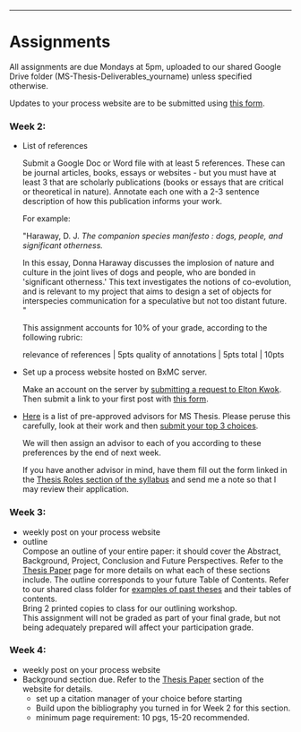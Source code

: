 
___
# Assignments 

All assignments are due Mondays at 5pm, uploaded to our shared Google Drive folder (MS-Thesis-Deliverables_yourname) unless specified otherwise. 

Updates to your process website are to be submitted using [this form](https://goo.gl/forms/Dx43egoBKwrYKAx63). 

### Week 2: 

- List of references

    Submit a Google Doc or Word file with at least 5 references. These can be journal articles, books, essays or websites - but you must have at least 3 that are scholarly publications (books or essays that are critical or theoretical in nature). 
    Annotate each one with a 2-3 sentence description of how this publication informs your work. 
    
    For example:
    
    "Haraway, D. J. _The companion species manifesto : dogs, people, and significant otherness._

    In this essay, Donna Haraway discusses the implosion of nature and culture in the joint lives of dogs and people, who are bonded in 'significant otherness.' This text investigates the notions of co-evolution, and is relevant to my project that aims to design a set of objects for interspecies communication for a speculative but not too distant future. "

    This assignment accounts for 10% of your grade, according to the following rubric:

    relevance of references | 5pts
    quality of annotations | 5pts
    total | 10pts



- Set up a process website hosted on BxMC server. 

    Make an account on the server by [submitting a request to Elton Kwok](http://bxmc.poly.edu/techsupport/?page_id=67). Then submit a link to your first post with [this form](https://goo.gl/forms/Dx43egoBKwrYKAx63). 

- [Here](https://docs.google.com/spreadsheets/d/11y_CpDV2P5P554JwUzz0TECME22D1JCtsIxnAHnvI3I/edit?usp=sharing) is a list of pre-approved advisors for MS Thesis. Please peruse this carefully, look at their work and then [submit your top 3 choices](https://goo.gl/forms/Fsx3jgsf74jVNh7E2).

    We will then assign an advisor to each of you according to these preferences by the end of next week. 

    If you have another advisor in mind, have them fill out the form linked in the [Thesis Roles section of the syllabus](https://idmnyu.github.io/MS-Thesis-Spring-2019/_pages/thesis-roles.html) and send me a note so that I may review their application. 

### Week 3:

- weekly post on your process website
- outline  
    Compose an outline of your entire paper: it should cover the Abstract, Background, Project, Conclusion and Future Perspectives. Refer to the [Thesis Paper](https://idmnyu.github.io/MS-Thesis-Spring-2019/_pages/thesis-paper.html) page for more details on what each of these sections include. 
    The outline corresponds to your future Table of Contents. Refer to our shared class folder for [examples of past theses](https://drive.google.com/drive/u/1/folders/1H8sbVdIDZ62vrR7rS3YcGQSOScM7q8e0) and their tables of contents.   
    Bring 2 printed copies to class for our outlining workshop.   
    This assignment will not be graded as part of your final grade, but not being adequately prepared will affect your participation grade.  

### Week 4: 

- weekly post on your process website
- Background section due. Refer to the [Thesis Paper](https://idmnyu.github.io/MS-Thesis-Spring-2019/_pages/thesis-paper.html) section of the website for details.   
    - set up a citation manager of your choice before starting
    - Build upon the bibliography you turned in for Week 2 for this section. 
    - minimum page requirement: 10 pgs, 15-20 recommended. 




